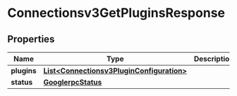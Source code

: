 

# Connectionsv3GetPluginsResponse


## Properties

| Name | Type | Description | Notes |
|------------ | ------------- | ------------- | -------------|
|**plugins** | [**List&lt;Connectionsv3PluginConfiguration&gt;**](Connectionsv3PluginConfiguration.md) |  |  [optional] |
|**status** | [**GooglerpcStatus**](GooglerpcStatus.md) |  |  [optional] |



